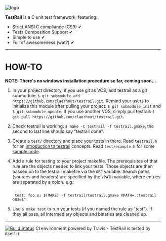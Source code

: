 ![logo](https://github.com/claerhout/testrail/raw/master/testrail-logo.png)

**TestRail** is a C unit test framework, featuring:
* Strict ANSI C compliance (C99) ✔
* Tests Composition Support ✔
* Simple to use ✔
* Full of awesomeness (wat?) ✔

-------------------------------------------------------------------------------

# HOW-TO

**NOTE: There's no windows installation procedure so far, coming soon...**

1. In your project directory,
   if you use git as VCS, add testrail as a git submodule:
   `$ git submodule add https://github.com/claerhout/testrail.git`.
   Remind your users to initialize this module after pulling your project:
   `$ git submodule init` and `$ git submodule update`.
   If you use another VCS, simply pull testrail:
   `$ git pull https://github.com/claerhout/testrail.git`.
2. Check testrail is working: `$ make -C testrail -f testrail.gmake`,
   the second to last line should say "testrail done".
3. Create a `test/` directory and place your tests in there.
   Read `testrail.h` for an [introduction to testrail](https://github.com/claerhout/testrail/blob/master/testrail.h) concepts.
   Read `test/example.h` for some [sample code](https://github.com/claerhout/testrail/blob/master/test/example.c).
4. Add a rule for testing to your project makefile.
   The prerequisites of that rule are the objects needed to link your tests.
   Those objects are then passed on to the testrail makefile via the `OBJ` variable.
   Search paths (sources and headers) are specified by the `VPATH` variable, where entries are separated by a colon.
   e.g.:

		...
		test: foo.o; $(MAKE) -f testrail/testrail.gmake VPATH=.:testrail OBJ=$^

5. Use `$ make test` to run your tests (if you named the rule as "test").
   If they all pass, all intermediary objects and binaries are cleaned up.

-------------------------------------------------------------------------------

[![Build Status](https://secure.travis-ci.org/claerhout/testrail.png?branch=master)](http://travis-ci.org/claerhout/testrail)
CI environment powered by Travis - TestRail is tested by itself :)